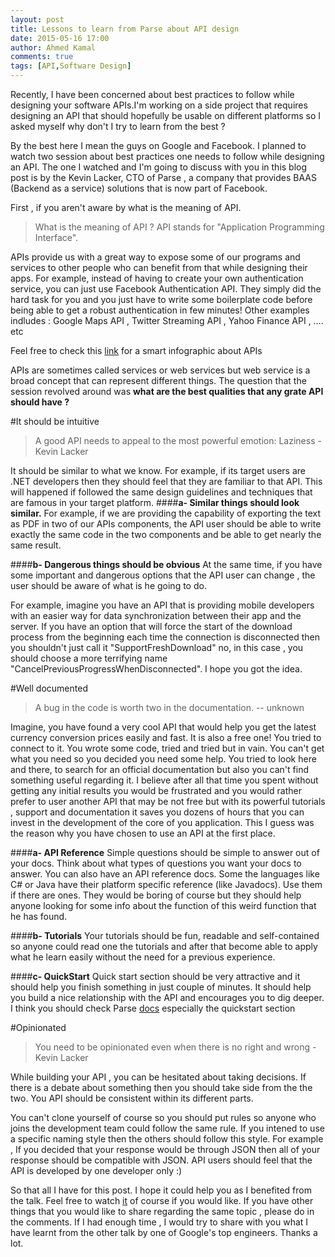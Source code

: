 ```yaml
---
layout: post
title: Lessons to learn from Parse about API design
date: 2015-05-16 17:00
author: Ahmed Kamal
comments: true
tags: [API,Software Design]
---
```

Recently, I have been concerned about best practices to follow while designing your software APIs.I'm working on a side project that requires designing an API that should hopefully be usable on different platforms so I asked myself why don't I try to learn from the best ?

By the best here I mean the guys on Google and Facebook. I planned to watch two session about best practices one needs to follow while designing an API. The one I watched and I'm going to discuss with you in this blog post is by the Kevin Lacker,  CTO of Parse , a company that provides BAAS (Backend as a service) solutions that is now part of Facebook.

First , if you aren't aware by what is the meaning of API.

> What is the meaning of API ? 
> API stands for "Application Programming Interface". 

APIs provide us with a great way to expose some of our programs and services to other people who can benefit from that while designing their apps. For example, instead of having to create your own authentication service, you can just use Facebook Authentication API. 
They simply did the hard task for you and you just have to write some boilerplate code before being able to get a robust authentication in few minutes!
Other examples indludes : Google Maps API , Twitter Streaming API , Yahoo Finance API , …. etc

Feel free to check this [link](https://www.pinterest.com/pin/481111172665337191/) for a smart infographic about APIs


APIs are sometimes called services or web services but web service is a broad concept that can represent  different things. The question that the session revolved around was **what are the best qualities that any grate API should have ?**

#It should be intuitive
>  A good API needs to appeal to the most powerful emotion: Laziness - Kevin Lacker

 
It should be similar to what we know. For example, if its target users are .NET developers then they should feel that they are familiar to that API. This will happened if followed the same design guidelines and techniques that are famous in your target platform. 
####**a-	Similar things should look similar.**
For example, if we are providing the capability of exporting the text as PDF in two of our APIs components, the API user should be able to write exactly the same code in the two components and be able to get nearly the same result. 


####**b-	Dangerous things should be obvious**
At the same time, if you have some important and dangerous options that the API user  can change , the user should be aware of what is he going to do.

For example, imagine you have an API that is providing mobile developers with an easier way for data synchronization between their app and the server. If you have an option that will force the start of the download process from the beginning each time the connection is disconnected then you shouldn't just call it "SupportFreshDownload" no, in this case , you should choose a more terrifying name "CancelPreviousProgressWhenDisconnected". I hope you got the idea.


#Well documented
> A bug in the code is worth two in the documentation.   -- unknown

Imagine, you have found a very cool API that would help you get the latest currency conversion prices easily and fast. It is also a free one! You tried to connect to it. You wrote some code, tried and tried but in vain. You can't get what you need so you decided you need some help. You tried to look here and there, to search for an official documentation but also you can't find something useful regarding it. 
I believe after all that time you spent without getting any initial results you would be frustrated and you would rather prefer to user another API that may be not free but with its powerful tutorials , support and documentation it saves you dozens of hours that you can invest in the development of the core of you application. This I guess was the reason why you have chosen to use an API at the first place.

####**a-	API Reference**
Simple questions should be simple to answer out of your docs. Think about what types of questions you want your docs to answer. 
You can also have an API reference docs. Some the languages like C# or Java have their platform specific reference (like Javadocs). Use them if there are ones. They would be boring of course but they should help anyone looking for some info about the function of this weird function that he has found.

####**b-	Tutorials**
Your tutorials should be fun, readable and self-contained so anyone could read one the tutorials and after that become able to apply what he learn easily without the need for a previous experience.

####**c-	QuickStart**
Quick start section should be very attractive and it should help you finish something in just couple of minutes. It should help you build a nice relationship with the API and encourages you to dig deeper.
I think you should check Parse [docs](https://parse.com/docs) especially the quickstart section



#Opinionated
> You need to be opinionated even when there is no right and wrong - Kevin Lacker

While building your API , you can be hesitated about taking decisions. If there is a debate about something then you should take side from the the two. 
You API should be consistent within its different parts. 

You can't clone yourself of course so you should put rules so anyone who joins the development team could follow the same rule. If you intened to use a specific naming style then the others should follow this style. For example ,  If you decided that your response would be through JSON then all of your response should be compatible with JSON. API users should feel that the API is developed by one developer only :)


So that all I have for this post. I hope it could help you as I benefited from the talk. Feel free to watch [it](https://www.youtube.com/watch?v=qCdpTji8nxo) of course if you would like. If you have other things that you would like to share regarding the same topic , please do in the comments. If I had enough time , I would try to share with you what I have learnt from the other talk by one of Google's top engineers. Thanks a lot. 

